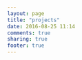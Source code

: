```yaml
---
layout: page
title: "projects"
date: 2016-08-25 11:14
comments: true
sharing: true
footer: true
---
```

